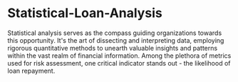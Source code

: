 # Statistical-Loan-Analysis
Statistical analysis serves as the compass guiding organizations towards this opportunity. It's the art of dissecting and interpreting data, employing rigorous quantitative methods to unearth valuable insights and patterns within the vast realm of financial information. Among the plethora of metrics used for risk assessment, one critical indicator stands out - the likelihood of loan repayment.
